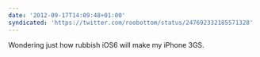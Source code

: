 ```yaml
---
date: '2012-09-17T14:09:48+01:00'
syndicated: 'https://twitter.com/roobottom/status/247692332185571328'
---
```

Wondering just how rubbish iOS6 will make my iPhone 3GS.
